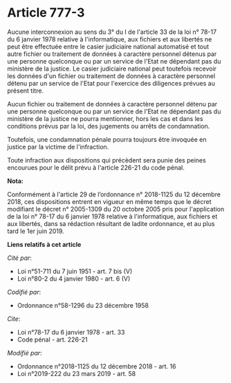 # Article 777-3

Aucune interconnexion au sens du 3° du I de l'article 33 de la loi n° 78-17 du 6 janvier 1978 relative à l'informatique, aux
fichiers et aux libertés ne peut être effectuée entre le casier judiciaire national automatisé et tout autre fichier ou
traitement de données à caractère personnel détenus par une personne quelconque ou par un service de l'Etat ne dépendant pas
du ministère de la justice. Le casier judiciaire national peut toutefois recevoir les données d'un fichier ou traitement de
données à caractère personnel détenu par un service de l'Etat pour l'exercice des diligences prévues au présent titre.

Aucun fichier ou traitement de données à caractère personnel détenu par une personne quelconque ou par un service de l'Etat
ne dépendant pas du ministère de la justice ne pourra mentionner, hors les cas et dans les conditions prévus par la loi, des
jugements ou arrêts de condamnation.

Toutefois, une condamnation pénale pourra toujours être invoquée en justice par la victime de l'infraction.

Toute infraction aux dispositions qui précèdent sera punie des peines encourues pour le délit prévu à l'article 226-21 du
code pénal.

**Nota:**

Conformément à l'article 29 de l’ordonnance n° 2018-1125 du 12 décembre 2018, ces dispositions entrent en vigueur en même
temps que le décret modifiant le décret n° 2005-1309 du 20 octobre 2005 pris pour l'application de la loi n° 78-17 du 6
janvier 1978 relative à l'informatique, aux fichiers et aux libertés, dans sa rédaction résultant de ladite ordonnance, et au
plus tard le 1er juin 2019.

**Liens relatifs à cet article**

_Cité par_:

  - Loi n°51-711 du 7 juin 1951 - art. 7 bis (V)
  - Loi n°80-2 du 4 janvier 1980  - art. 6 (V)

_Codifié par_:

  - Ordonnance n°58-1296 du 23 décembre 1958

_Cite_:

  - Loi n°78-17 du 6 janvier 1978 - art. 33
  - Code pénal - art. 226-21

_Modifié par_:

  - Ordonnance n°2018-1125 du 12 décembre 2018 - art. 16
  - Loi n°2019-222 du 23 mars 2019 - art. 58

